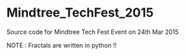 # Mindtree_TechFest_2015
Source code for Mindtree Tech Fest Event on 24th Mar 2015

NOTE : Fractals are written in python !! 
